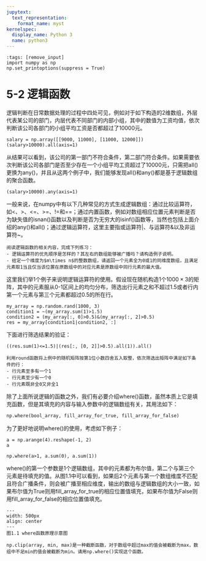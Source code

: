 ```yaml
---
jupytext:
  text_representation:
    format_name: myst
kernelspec:
  display_name: Python 3
  name: python3
---
```


```{code-cell} ipython3
:tags: [remove_input]
import numpy as np
np.set_printoptions(suppress = True)
```

# 5-2 逻辑函数

逻辑判断在日常数据处理的过程中四处可见，例如对于如下构造的2维数组，外层代表某公司的部门，内层代表不同部门的内部小组，其中的数值为工资均值，依次判断该公司各部门的小组平均工资是否都超过了10000元。

```{code-cell} ipython3
salary = np.array([[9000, 11000], [11000, 12000]])
(salary>10000).all(axis=1)
```

从结果可以看到，该公司的第一部门不符合条件，第二部门符合条件。如果需要依次判断该公司各部门是否至少存在一个小组平均工资超过了10000元，只需把all()更换为any()，并且从这两个例子中，我们能够发现all()和any()都是基于逻辑数组的聚合函数。

```{code-cell} ipython3
(salary>10000).any(axis=1)
```

一般来说，在numpy中有以下几种常见的方式生成逻辑数组：通过比较运算符，如<、>、<=、>=、!=和==；通过内置函数，例如对数组相应位置元素判断是否为缺失值的isnan()函数以及判断是否为无穷大的isinf()函数等，当然也包括上面介绍的any()和all()；通过逻辑运算符，这里主要指或运算符|、与运算符&以及非运算符~。



```{admonition} 练一练
阅读逻辑函数的相关内容，完成下列练习：
- 逻辑运算符的优先顺序是怎样的？其左右的数组能够被广播吗？请构造例子说明。
- 给定一个维度为$m\times n$的整数数组，请返回一个元素全为0或1的同维度数组，且满足元素取1当且仅当该位置在原数组中的对应元素是原数组中同行元素的最大值。
```

这里我们举1个例子来说明逻辑运算符的使用。假设现在随机构造1个$1000\times 3$的矩阵，其中的元素服从0-1区间上的均匀分布，筛选出行元素之和不超过1.5或者行内第一个元素与第三个元素都超过0.5的所在行。

```{code-cell} ipython3
my_array = np.random.rand(1000, 3)
condition1 = ~(my_array.sum(1)>1.5)
condition2 = (my_array[:, 0]>0.5)&(my_array[:, 2]>0.5)
res = my_array[condition1|condition2, :]
```

下面进行筛选结果的验证：

```{code-cell} ipython3
((res.sum(1)<=1.5)|(res[:, [0, 2]]>0.5).all(1)).all()
```

```{admonition} 练一练
利用round函数将上例中的随机矩阵按第1位小数四舍五入取整，依次筛选出矩阵中满足如下条件的行：
- 行元素至多有一个1
- 行元素至少有一个0
- 行元素既非全0又非全1
```

除了上面所说逻辑的函数之外，我们有必要介绍where()函数，虽然本质上它是填充函数，但是其填充的内容与输入参数中的逻辑数组有关，其用法如下：

```python
np.where(bool_array, fill_array_for_true, fill_array_for_false)
```

为了更好地说明where()的使用，考虑如下例子：

```{code-cell} ipython3
a = np.arange(4).reshape(-1, 2)
a
```

```{code-cell} ipython3
np.where(a>1, a.sum(0), a.sum(1))
```

where()的第一个参数是1个逻辑数组，其中的元素都为布尔值，第二个与第三个元素是待填充的值。从图1.1中可以看到，如果后2个元素与第一个数组维度不匹配且符合广播条件，则会被广播至相应维度，输出的数组与逻辑数组的大小一致，如果布尔值为True则用fill_array_for_true的相应位置值填充，如果布尔值为False则用fill_array_for_false的相应位置值填充。

```{figure} ../source/_static/ch1/1-1-where.svg
---
width: 500px
align: center
---
图1.1 where函数原理示意图
```

```{admonition} 练一练
np.clip(array, min, max)是一种截断函数，对于数组中超过max的值会被截断为max，数组中不足min的值会被截断为min。请用np.where()实现这个函数。
```